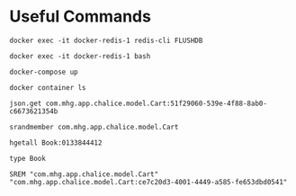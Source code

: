 # Useful Commands
`docker exec -it docker-redis-1 redis-cli FLUSHDB`

`docker exec -it docker-redis-1 bash`

`docker-compose up`

`docker container ls`

`json.get com.mhg.app.chalice.model.Cart:51f29060-539e-4f88-8ab0-c6673621354b`

`srandmember com.mhg.app.chalice.model.Cart`

`hgetall Book:0133844412`

`type Book`

`SREM "com.mhg.app.chalice.model.Cart" "com.mhg.app.chalice.model.Cart:ce7c20d3-4001-4449-a585-fe653dbd0541"`
